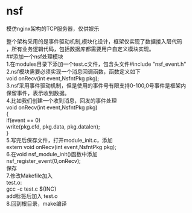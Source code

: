 # nsf
模仿nginx架构的TCP服务器，仅供娱乐  

整个架构采用的是事件驱动机制,模块化设计，框架仅实现了数据接入层代码   
，所有业务逻辑代码，包括数据库都需要用户自定义模块实现。  
##添加一个nsf处理模块    
1.在modules目录下添加一个test.c文件，包含头文件#include "nsf_event.h"   
2.nsf模块需要必须实现一个消息回调函数，函数定义如下   
	void onRecv(int event,NsfntPkg pkg);   
3.nsf采用事件驱动机制，但是使用的事件号有限支持0-100,0号事件是框架内   
保留事件，表示收到数据。   
4.比如我们创建一个收到消息，回发的事件处理   
	void onRecv(int event,NsfntPkg pkg)   
	{   
		if(event == 0)     
			write(pkg.cfd, pkg.data, pkg.datalen);   
	}   
5.写完后保存文件，打开module_init.c，添加   
	extern void onRecv(int event,NsfntPkg pkg);   
6.在void nsf_module_init()函数中添加   
	nsf_register_event(0,onRecv);   
  保存   
7.修改Makefile加入   
	test.o:   
		gcc -c test.c ${INC}  
  add标签后加入 test.o   
8.回到根目录，make编译   

